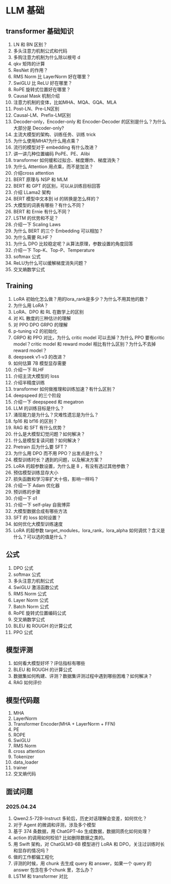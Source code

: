 # LLM 基础
## transformer 基础知识
1. LN 和 BN 区别？
3. 多头注意力机制公式和代码
4. 多购注意力机制为什么除以根号 d
5. qkv 矩阵的计算
6. ResNet 的作用？
7. RMS Norm 比 LayerNorm 好在哪里？
8. SwiGLU 比 ReLU 好在哪里？
9. RoPE 旋转式位置好在哪里？
10. Causal Mask 机制介绍
11. 注意力机制的变体，比如MHA、MQA、GQA、MLA
12. Post-LN、Pre-LN区别
13. Causal-LM、Prefix-LM区别
14. Decoder-only，Encoder-only 和 Encoder-Decoder 的区别是什么？为什么大部分是 Decoder-only?
15. 主流大模型的架构、训练任务、训练 trick
16. 为什么使用MHA?为什么用点乘？
17. 流行的模型对于 embedding 有什么改进？
18. 讲一讲几种位置编码 PoPE、PE、Alibi
19. transformer 如何缓和过拟合、梯度爆炸、梯度消失？
20. 为什么 Attention 用点乘，而不是加法？
21. 介绍cross attention
22. BERT 原理与 NSP 和  MLM
23. BERT 和 GPT 的区别，可以从训练目标回答
24. 介绍 LLama2 架构
25. BERT 模型中文本到 id 的转换是怎么样的？
26. 大模型的词表有哪些？有什么不同？
27. BERT 和 Ernie 有什么不同？
28. LSTM 的优势和不足？
29. 介绍一下 Scaling Laws
30. 为什么 BERT 的三个 Embedding 可以相加？
31. 为什么需要 RLHF？
32. 为什么 DPO 比较稳定呢？从算法原理，参数设置的角度回答
33. 介绍一下 Top-K、Top-P、Temperature
34. softmax 公式
35. ReLU为什么可以缓解梯度消失问题？
36. 交叉熵数学公式

## Training
1. LoRA 初始化怎么做？用的lora_rank是多少？为什么不用其他的数？
2. 为什么用 LoRA？
3. LoRA、DPO 和 RL 在数学上的区别
4. 对 KL 散度的三种估计的理解
5. 对 PPO DPO GRPO 的理解
6. p-tuning v2 的初始化
7. GRPO 和 PPO 对比，为什么 critic model 可以去掉？为什么 PPO 要有critic model？critic model 和 reward model 相比有什么区别？为什么不去掉 reward model？
8. deepseek v1-v3 的改进？
9. 如何估算 7B 模型显存需要
10. 介绍一下 RLHF
11. 介绍主流大模型的 loss
12. 介绍半精度训练
13. transformer 如何做推理和训练加速？有什么区别？
14. deepspeed 的三个阶段
15. 介绍一下 deepspeed 和 megatron
16. LLM 的训练目标是什么？
17. 涌现能力是为什么？灾难性遗忘是为什么？
18. fp16 和 bf16 的区别？
19. RAG 和 SFT 有什么优势？
20. 什么是大模型幻觉问题？如何解决？
21. 什么是模型复读问题？如何解决？
22. Pretrain 后为什么要 SFT？
23. 为什么用 DPO 而不用 PPO？出发点是什么？
24. 模型训练时长？遇到的问题，以及解决方案？
25. LoRA 的超参数设置，为什么是 8 ，有没有选过其他参数？
26. 预估模型训练显存大小
27. 损失函数和学习率扩大十倍，影响一样吗？
28. 介绍一下 Adam 优化器
29. 预训练的步骤
30. 介绍一下 o1
31. 介绍一下 self-play 自我博弈
32. 大模型数据合成有哪些方法
33. SFT 的 loss 如何设置？
34. 如何优化大模型训练速度
35. LoRA 的超参数 target_modules，lora_rank，lora_alpha 如何调优？含义是什么？可以选的值是什么？

## 公式
1. DPO 公式
2. softmax 公式
3. 多头注意力机制公式
4. SwiGLU 激活函数公式
5. RMS Norm 公式
6. Layer Norm 公式
7. Batch Norm 公式
8. RoPE 旋转式位置编码公式
9. 交叉熵数学公式
10. BLEU 和 ROUGH 的计算公式
11. PPO 公式

## 模型评测
1. 如何看大模型好坏？评估指标有哪些
2. BLEU 和 ROUGH 的计算公式
3. 数据集如何构建、评测？数据集评测过程中遇到哪些困难？如何解决？
4. RAG 如何评价

## 模型代码题
1. MHA
2. LayerNorm
3. Transformer Encoder(MHA + LayerNorm + FFN)
4. PE
5. ROPE
6. SwiGLU
7. RMS Norm
8. cross attention
9. Tokenizer
10. data_loader
11. trainer
12. 交叉熵代码

## 面试问题
### 2025.04.24
1. Qwen2.5-72B-Instruct 多轮后，历史对话理解会变差，如何优化？
2. 对于 Agent 的微调和评测，涉及多个模型
3. 基于 374 条数据，用 ChatGPT-4o 生成数据，数据同质化如何处理？
4. action 的调用如何校验? 比如删除数据之类的。
5. 用 Swift 架构，对 ChatGLM3-6B 模型进行 LoRA 和 DPO，关注过训练时长和显存的情况吗？ 
6. 做的工作都偏工程化
7. 评测的时候，用 chunk 去生成 query 和 answer，如果一个 query 的 answer 包含在多个chunk 里，怎么办？
8. LSTM 和 transformer 对比
